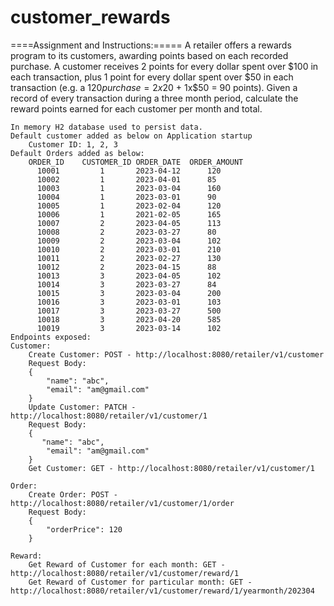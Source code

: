 # customer_rewards
====Assignment and Instructions:=====
A retailer offers a rewards program to its customers, awarding points based on each recorded purchase.
A customer receives 2 points for every dollar spent over $100 in each transaction, plus 1 point for every
dollar spent over $50 in each transaction
(e.g. a $120 purchase = 2x$20 + 1x$50 = 90 points).
Given a record of every transaction during a three month period, calculate the reward points earned for
each customer per month and total.

	In memory H2 database used to persist data.
	Default customer added as below on Application startup
		Customer ID: 1, 2, 3	
	Default Orders added as below:
		ORDER_ID	CUSTOMER_ID	ORDER_DATE	ORDER_AMOUNT
		  10001			1		2023-04-12		120
		  10002  		1		2023-04-01		85
		  10003  		1		2023-03-04		160
		  10004  		1		2023-03-01		90
		  10005  		1		2023-02-04		120
		  10006  		1		2021-02-05		165
		  10007			2		2023-04-05		113
		  10008			2		2023-03-27		80
		  10009			2		2023-03-04		102
		  10010			2		2023-03-01		210
		  10011			2		2023-02-27		130
		  10012			2		2023-04-15		88
		  10013			3		2023-04-05		102
		  10014			3		2023-03-27		84
		  10015			3		2023-03-04		200
		  10016			3		2023-03-01		103
		  10017			3		2023-03-27		500
		  10018			3		2023-04-20		585
		  10019			3		2023-03-14		102	
	Endpoints exposed:
	Customer:
		Create Customer: POST - http://localhost:8080/retailer/v1/customer
		Request Body:
		{
		    "name": "abc",
		    "email": "am@gmail.com"
		}
		Update Customer: PATCH - http://localhost:8080/retailer/v1/customer/1
		Request Body:
		{
		   "name": "abc",
		    "email": "am@gmail.com"
		}	
		Get Customer: GET - http://localhost:8080/retailer/v1/customer/1
			
	Order:
		Create Order: POST - http://localhost:8080/retailer/v1/customer/1/order
		Request Body:
		{
		    "orderPrice": 120  
		}
			
	Reward:
		Get Reward of Customer for each month: GET - http://localhost:8080/retailer/v1/customer/reward/1
		Get Reward of Customer for particular month: GET - http://localhost:8080/retailer/v1/customer/reward/1/yearmonth/202304
			
			
